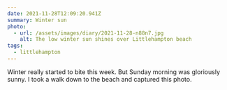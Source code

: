 ```yaml
---
date: 2021-11-28T12:09:20.941Z
summary: Winter sun
photo:
  - url: /assets/images/diary/2021-11-28-n88n7.jpg
    alt: The low winter sun shines over Littlehampton beach
tags:
  - littlehampton
---
```

Winter really started to bite this week. But Sunday morning was gloriously sunny. I took a walk down to the beach and captured this photo. 
